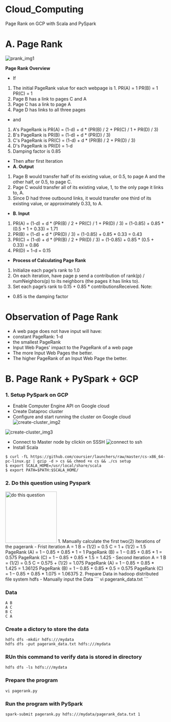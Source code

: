 # Cloud_Computing
Page Rank on GCP with Scala and PySpark
# A. Page Rank
![prank_img1](https://user-images.githubusercontent.com/81246356/200151934-0bad9be0-a16b-4672-9790-779552f96fdb.jpg)

**Page Rank Overview**
- If
1. The initial PageRank value for each webpage is 1.
PR(A) = 1
PR(B) = 1
PR(C) = 1
2. Page B has a link to pages C and A
3. Page C has a link to page A
4. Page D has links to all three pages
- and
1. A's PageRank is
PR(A) = (1-d) + d * (PR(B) / 2 + PR(C) / 1 + PR(D) / 3)
2. B's PageRank is
PR(B) = (1-d) + d * (PR(D) / 3)
3. C's PageRank is
PR(C) = (1-d) + d * (PR(B) / 2 + PR(D) / 3)
4. D's PageRank is
PR(D) = 1-d
5. Damping factor is 0.85

- Then after first Iteration
- **A. Output**
1. Page B would transfer half of its existing value, or 0.5, to page A and the other half, or 0.5, to page C.
2. Page C would transfer all of its existing value, 1, to the only page it links to, A.
3. Since D had three outbound links, it would transfer one third of its existing value, or approximately 0.33, to A.
- **B. Input**
1. PR(A)
= (1-d) + d * (PR(B) / 2 + PR(C) / 1 + PR(D) / 3)
= (1-0.85) + 0.85 * (0.5 + 1 + 0.33)
= 1.71
2. PR(B)
= (1-d) + d * (PR(D) / 3)
= (1-0.85) + 0.85 * 0.33
= 0.43
3. PR(C)
= (1-d) + d * (PR(B) / 2 + PR(D) / 3)
= (1-0.85) + 0.85 * (0.5 + 0.33)
= 0.86
4. PR(D)
= 1-d
= 0.15
- **Process of Calculating Page Rank**
1. Initialize each page’s rank to 1.0
2. On each iteration, have page p send a contribution of rank(p) / numNeighbors(p) to its neighbors (the pages it has links to).
3. Set each page’s rank to 0.15 + 0.85 * contributionsReceived.
Note:
- 0.85 is the damping factor
# **Observation of Page Rank**
- A web page does not have input will have:
- constant PageRank: 1-d
- the smallest PageRank
- Input Web Pages' impact to the PageRank of a web page
- The more Input Web Pages the better.
- The higher PageRank of an Input Web Page the better.
# **B. Page Rank + PySpark + GCP**
### 1. **Setup PySpark on GCP**
- Enable Computer Engine API on Google cloud
- Create Dataproc cluster
- Configure and start running the cluster on Google cloud
![create-cluster_img2](https://user-images.githubusercontent.com/81246356/200157646-ff80b7b0-1e53-4928-878c-9e596fe4c3f9.jpg)

![create-cluster_img3](https://user-images.githubusercontent.com/81246356/200157679-46ef2db4-d7bc-4621-b5c2-d7af4674109f.jpg)
- Connect to Master node by clickin on SSSH
![connect to ssh](https://user-images.githubusercontent.com/81246356/200157820-82f7f5e2-3cb0-4b9c-b03b-4a6a91801bff.jpg)
- Install Scala
```
$ curl -fL https://github.com/coursier/launchers/raw/master/cs-x86_64-pc-linux.gz | gzip -d > cs && chmod +x cs && ./cs setup
$ export SCALA_HOME=/usr/local/share/scala 
$ export PATH=$PATH:$SCALA_HOME/ 
```

### 2. **Do this question using Pyspark**
<img width="161" alt="do this question" src="https://user-images.githubusercontent.com/81246356/200159042-e0baa134-3f3f-460e-8684-e9472db25298.png">
1. Manually calculate the first two(2) iterations of the pagerank
- Frist iteration A = 1 B = (1/2) = 0.5 C = 1 + (1/2) = 1.5 PageRank (A) = 1 – 0.85 + 0.85 * 1 = 1 PageRank (B) = 1 – 0.85 + 0.85 * 1 = 0.575 PageRank (C) = 1 – 0.85 + 0.85 * 1.5 = 1.425
- Second iteration A = 1 B = (1/2) = 0.5 C = 0.575 + (1/2) = 1.075 PageRank (A) = 1 – 0.85 + 0.85 * 1.425 = 1.36125 PageRank (B) = 1 – 0.85 + 0.85 * 0.5 = 0.575 PageRank (C) = 1 – 0.85 + 0.85 * 1.075 = 1.06375
2. Prepare Data in hadoop distributed file system hdfs
- Manually input the Data
```
vi pagerank_data.txt
```

### Data

```
A B
A C
B C
C A
```
 ### Create a dictory to store the data
```
hdfs dfs -mkdir hdfs:///mydata 
hdfs dfs -put pagerank_data.txt hdfs:///mydata
```
### RUn this command to verify data is stored in directory
```
hdfs dfs -ls hdfs:///mydata 
```
### Prepare  the program 

```
vi pagerank.py
```
### Run the program with PySpark

```
spark-submit pagerank.py hdfs:///mydata/pagerank_data.txt 1
```
 
<!--  
1. Prepare Data
### Manually Input the data
```
vi pagerank_data.txt
```
### Create a dictory to store the data
```
hdfs dfs -mkdir hdfs:///mydata 
hdfs dfs -put pagerank_data.txt hdfs:///mydata
```
### RUn this command to verify data is stored in directory
```
hdfs dfs -ls hdfs:///mydata 
```
### Prepare and run the program in Scala

```
spark-shell
``` -->


